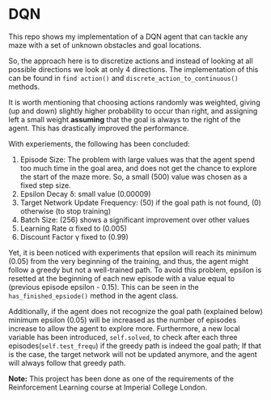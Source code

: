 # DQN

This repo shows my implementation of a DQN agent that can tackle any maze with a set of unknown obstacles and goal locations. 

So, the approach here is to discretize actions and instead of looking at all possible directions we look at only 4 directions. The implementation of this can be found in `find action()` and `discrete_action_to_continuous()` methods. 

It is worth mentioning that choosing actions randomly was weighted, giving (up and down) slightly higher probability to occur than right, and assigning left a small weight **assuming** that the goal is always to the right of the agent. This has drastically improved the performance. 

With experiements, the following has been concluded:
1. Episode Size: The problem with large values was that the agent spend too much time in the goal area, and does not get the chance to explore the start of the maze more. So, a small (500) value was chosen as a fixed step size.
2. Epsilon Decay δ: small value (0.00009)
3. Target Network Update Frequency: (50) if the goal path is not found, (0)
otherwise (to stop training)
4. Batch Size: (256) shows a significant improvement over other values
5. Learning Rate α fixed to (0.005)
6. Discount Factor γ fixed to (0.99)

Yet, it is been noticed with experiments that epsilon will reach its minimum (0.05) from the very beginning of the training, and thus, the agent might follow a greedy but not a well-trained path. To avoid this problem, epsilon is resetted at the beginning of each new episode with a value equal to (previous episode epsilon - 0.15). This can be seen in the `has_finished_epsiode()` method in the agent class. 

Additionally, if the agent does not recognize the goal path (explained below) minimum epsilon (0.05) will be increased as the number of episodes increase to allow the agent to explore more. Furthermore, a new local variable has been introduced, `self.solved`, to check after each three episodes(`self.test_frequ`) if the greedy path is indeed the goal path; If that is the case, the target network will not be updated anymore, and the agent will always follow that greedy path.


**Note:**
This project has been done as one of the requirements of the Reinforcement Learning course at Imperial College London.
